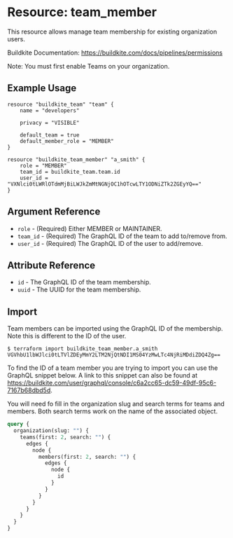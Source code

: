 # Resource: team_member

This resource allows manage team membership for existing organization users.

Buildkite Documentation: https://buildkite.com/docs/pipelines/permissions

Note: You must first enable Teams on your organization.

## Example Usage

```hcl
resource "buildkite_team" "team" {
    name = "developers"

    privacy = "VISIBLE"

    default_team = true
    default_member_role = "MEMBER"
}

resource "buildkite_team_member" "a_smith" {
    role = "MEMBER"
    team_id = buildkite_team.team.id
    user_id = "VXNlci0tLWRlOTdmMjBiLWJkZmMtNGNjOC1hOTcwLTY1ODNiZTk2ZGEyYQ=="
}
```

## Argument Reference

* `role` - (Required) Either MEMBER or MAINTAINER.
* `team_id` - (Required) The GraphQL ID of the team to add to/remove from.
* `user_id` - (Required) The GraphQL ID of the user to add/remove.

## Attribute Reference

* `id`   - The GraphQL ID of the team membership.
* `uuid` - The UUID for the team membership.

## Import

Team members can be imported using the GraphQL ID of the membership. Note this is different to the ID of the user.

```
$ terraform import buildkite_team_member.a_smith VGVhbU1lbWJlci0tLTVlZDEyMmY2LTM2NjQtNDI1MS04YzMwLTc4NjRiMDdiZDQ4Zg==
```

To find the ID of a team member you are trying to import you can use the GraphQL snippet below. A link to this snippet can also be found at https://buildkite.com/user/graphql/console/c6a2cc65-dc59-49df-95c6-7167b68dbd5d.

You will need fo fill in the organization slug and search terms for teams and members. Both search terms work on the name of the associated object.

```graphql
query {
  organization(slug: "") {
    teams(first: 2, search: "") {
      edges {
        node {
          members(first: 2, search: "") {
            edges {
              node {
                id
              }
            }
          }
        }
      }
    }
  }
}
```
